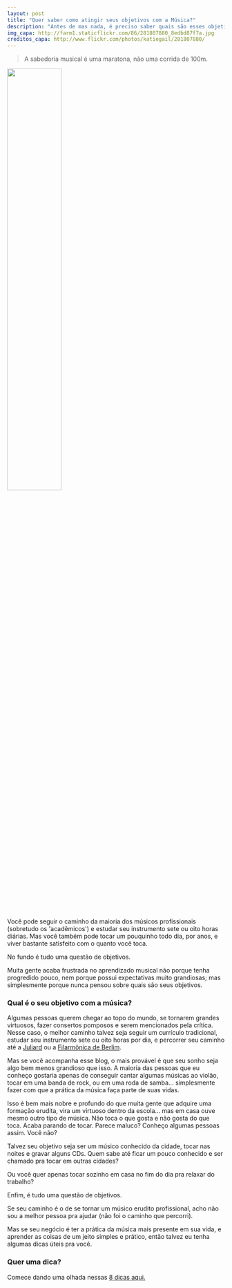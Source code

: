```yaml
---
layout: post
title: "Quer saber como atingir seus objetivos com a Música?"
description: "Antes de mas nada, é preciso saber quais são esses objetivos. O que você quer estudando música?"
img_capa: http://farm1.staticflickr.com/86/281807880_8edbd87f7a.jpg
creditos_capa: http://www.flickr.com/photos/katiegail/281807880/
---
```


<blockquote class="">
  A sabedoria musical é uma maratona, não uma corrida de 100m. 
</blockquote>

<a href="{{page.creditos_capa}}" target="_blank">
  <img src="{{page.img_capa}}" style='width:50%' class="deslocado" />
</a>

Você pode seguir o caminho da maioria dos músicos profissionais (sobretudo os 'acadêmicos') e estudar seu instrumento sete ou oito horas diárias. Mas você também pode tocar um pouquinho todo dia, por anos, e viver bastante satisfeito com o quanto você toca.

No fundo é tudo uma questão de objetivos.

Muita gente acaba frustrada no aprendizado musical não porque tenha progredido pouco, nem porque possui expectativas muito grandiosas; mas simplesmente porque nunca pensou sobre quais são seus objetivos.

### Qual é o seu objetivo com a música?

Algumas pessoas querem chegar ao topo do mundo, se tornarem grandes virtuosos, fazer consertos pomposos e serem mencionados pela crítica. Nesse caso, o melhor caminho talvez seja seguir um currículo tradicional, estudar seu instrumento sete ou oito horas por dia, e percorrer seu caminho até a [Juliard](http://www.juilliard.edu/) ou a [Filarmônica de Berlim](http://www.berliner-philharmoniker.de/en/).

Mas se você acompanha esse blog, o mais provável é que seu sonho seja algo bem menos grandioso que isso. A maioria das pessoas que eu conheço gostaria apenas de conseguir cantar algumas músicas ao violão, tocar em uma banda de rock, ou em uma roda de samba... simplesmente fazer com que a prática da música faça parte de suas vidas.

Isso é bem mais nobre e profundo do que muita gente que adquire uma formação erudita, vira um virtuoso dentro da escola... mas em casa ouve mesmo outro tipo de música. Não toca o que gosta e não gosta do que toca. Acaba parando de tocar. Parece maluco? Conheço algumas pessoas assim. Você não?

Talvez seu objetivo seja ser um músico conhecido da cidade, tocar nas noites e gravar alguns CDs. Quem sabe até ficar um pouco conhecido e ser chamado pra tocar em outras cidades?

Ou você quer apenas tocar sozinho em casa no fim do dia pra relaxar do trabalho?

Enfim, é tudo uma questão de objetivos.

Se seu caminho é o de se tornar um músico erudito profissional, acho não sou a melhor pessoa pra ajudar (não foi o caminho que percorri). 

Mas se seu negócio é ter a prática da música mais presente em sua vida, e aprender as coisas de um jeito simples e prático, então talvez eu tenha algumas dicas úteis pra você.

### Quer uma dica?

Comece dando uma olhada nessas [8 dicas aqui.](/2013/04/27/8-dicas-para-aprender-musica-se-divertindo.html)
